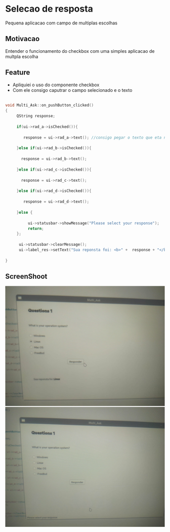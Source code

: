 # Selecao de resposta
Pequena aplicacao com campo de multiplas escolhas

## Motivacao
Entender o funcionamento do checkbox com uma simples aplicacao de multpla escolha

## Feature
- Apliquiei o uso do componente checkbox
- Com ele consigo caputrar o campo selecionado e o texto 




``` c++

void Multi_Ask::on_pushButton_clicked()
{
     QString response;

     if(ui->rad_a->isChecked()){

        response = ui->rad_a->text(); //consigo pegar o texto que eta no campo do checkbox

     }else if(ui->rad_b->isChecked()){

       response = ui->rad_b->text();

     }else if(ui->rad_c->isChecked()){

       response = ui->rad_c->text();

     }else if(ui->rad_d->isChecked()){

        response = ui->rad_d->text();

     }else {

          ui->statusbar->showMessage("Please select your response");
          return;
     };

      ui->statusbar->clearMessage();
      ui->label_res->setText("Sua reponsta foi: <b>" +  response + "</b>");

}

```


## ScreenShoot

![multiCorrect.jpeg](https://github.com/kenjimaeda54/multi-ask-QT/blob/develop/multiCorrect.jpeg)
![multiWrong.jpeg](https://github.com/kenjimaeda54/multi-ask-QT/blob/develop/multiWrong.jpeg)

